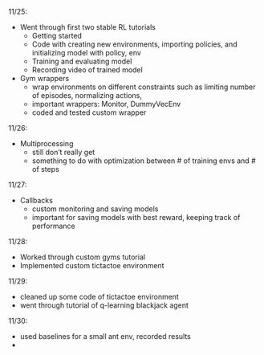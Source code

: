 11/25:
- Went through first two stable RL tutorials 
   - Getting started
   - Code with creating new environments, importing policies, and initializing model with policy, env
   - Training and evaluating model
   - Recording video of trained model
- Gym wrappers
   - wrap environments on different constraints such as limiting number of episodes, normalizing actions, 
   - important wrappers: Monitor, DummyVecEnv
   - coded and tested custom wrapper

11/26:
- Multiprocessing
   - still don’t really get
   - something to do with optimization between # of training envs and # of steps

11/27:
   - Callbacks
      - custom monitoring and saving models
      - important for saving models with best reward, keeping track of performance

11/28:
   - Worked through custom gyms tutorial
   - Implemented custom tictactoe environment

11/29:
   - cleaned up some code of tictactoe environment
   - went through tutorial of q-learning blackjack agent

11/30:
   - used baselines for a small ant env, recorded results
   - 
